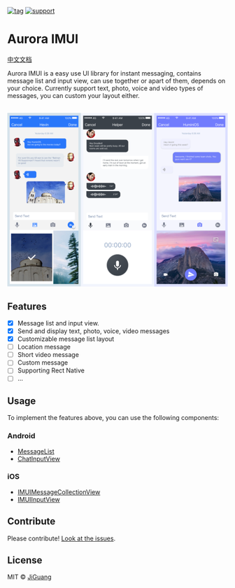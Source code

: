 [![tag](https://img.shields.io/badge/tag-0.0.1-blue.svg)](https://github.com/jpush/imui/releases)
[![support](https://img.shields.io/badge/support-iOS%20%26%20Android-brightgreen.svg)]()

# Aurora IMUI
[中文文档](./README.md)

Aurora IMUI is a easy use UI library for instant messaging, contains message list and input view, can use together or apart of them, depends on your choice. Currently support text, photo, voice and video types of messages, you can custom your layout either.

<p align="center">
    <a target="_blank">
        <img src="https://github.com/huangminlinux/resource/blob/master/IMUIPick%402x.png" alt="IMUI" width=960/>
    </a>
</p>

## Features
- [x] Message list and input view.
- [x] Send and display text, photo, voice, video messages
- [x] Customizable message list layout
- [ ] Location message
- [ ] Short video message
- [ ] Custom message
- [ ] Supporting Rect Native
- [ ] ...

## Usage
To implement the features above, you can use the following components:

### Android
- [MessageList](./docs/Android/usageEn.md)
- [ChatInputView](./Android/chatinput/README_EN.md)

### iOS
- [IMUIMessageCollectionView](./docs/iOS/usage_iOS.md)
- [IMUIInputView](./docs/iOS/inputView_usage_english.md)

## Contribute
Please contribute! [Look at the issues](https://github.com/jpush/imui/issues).

## License
MIT © [JiGuang](/LICENSE)